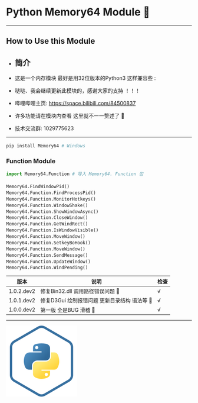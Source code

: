 # Python Memory64 Module :ram:

------



## How to Use this Module

- ## 简介

- 这是一个内存模块 最好是用32位版本的Python3 这样兼容些 :

- 哒哒、我会继续更新此模块的，感谢大家的支持 ！！！

- 哔哩哔哩主页: https://space.bilibili.com/84500837

- 许多功能请在模块内查看 这里就不一一赘述了 :baby_bottle:

- 技术交流群: 1029775623

------




```python
pip install Memory64 # Windows
```

### Function Module

```python
import Memory64.Function # 导入 Memory64. Function 包

Memory64.FindWindowPid()
Memory64.Function.FindProcessPid()
Memory64.Function.MonitorHotkeys()
Memory64.Function.WindowShake()
Memory64.Function.ShowWindowAsync()
Memory64.Function.CloseWindow()
Memory64.Function.GetWindRect()
Memory64.Function.IsWindowVisible()
Memory64.Function.MoveWindow()
Memory64.Function.SetkeyBoHook()
Memory64.Function.MoveWindow()
Memory64.Function.SendMessage()
Memory64.Function.UpdateWindow()
Memory64.Function.WindPending()
```

| 版本       | 说明                                              | 检查 |
| ---------- | ------------------------------------------------- | ---- |
| 1.0.2.dev2 | 修复Bin32.dll 调用路径错误问题 :wave:             | √    |
| 1.0.1.dev2 | 修复D3Gui 绘制报错问题 更新目录结构 语法等 :wave: | √    |
| 1.0.0.dev2 | 第一版 全是BUG 滑稽 :ear_of_rice:                 | √    |

---



![](https://raw.githubusercontent.com/2872930558/Memory64/063ca2f162dabc9d713bb93d6abc3c838a3d7479/python.svg)
